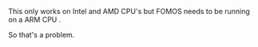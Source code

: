 This only works on Intel and AMD CPU's but FOMOS needs to be running on a ARM CPU .

So that's a problem. 